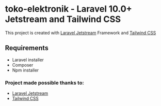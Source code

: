 # toko-elektronik - Laravel 10.0+ Jetstream and Tailwind CSS

This project is created with [Laravel Jetstream](https://jetstream.laravel.com/1.x/introduction.html) Framework and [Tailwind CSS](https://tailwindcss.com)

## Requirements

-   Laravel installer
-   Composer
-   Npm installer

### Project made possible thanks to:

-   [Laravel Jetstream](https://jetstream.laravel.com/1.x/introduction.html)
-   [Tailwind CSS](https://tailwindcss.com/)
